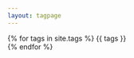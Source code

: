 ```yaml
---
layout: tagpage
---
```

<div class="post">

{% for tags in site.tags %}
  {{ tags }} <br>
{% endfor %}

</div>
